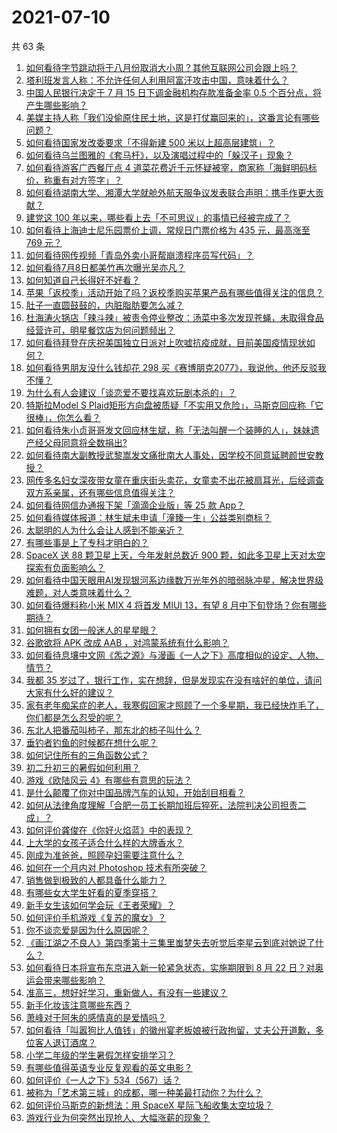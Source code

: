# 2021-07-10

共 63 条

<!-- BEGIN -->
<!-- 最后更新时间 Sat Jul 10 2021 02:02:01 GMT+0800 (China Standard Time) -->

1. [如何看待字节跳动将于八月份取消大小周？其他互联网公司会跟上吗？](https://www.zhihu.com/question/471196364)
2. [塔利班发言人称：不允许任何人利用阿富汗攻击中国，意味着什么？](https://www.zhihu.com/question/471209373)
3. [中国人民银行决定于 7 月 15 日下调金融机构存款准备金率 0.5
   个百分点，将产生哪些影响？](https://www.zhihu.com/question/471178899)
4. [美媒主持人称「我们没偷原住民土地，这是打仗赢回来的」，这番言论有哪些问题？](https://www.zhihu.com/question/471060396)
5. [如何看待国家发改委要求「不得新建 500 米以上超高层建筑」？](https://www.zhihu.com/question/470500743)
6. [如何看待乌兰图雅的《套马杆》，以及演唱过程中的「躲汉子」现象？](https://www.zhihu.com/question/467271332)
7. [如何看待游客广西餐厅点 4
   道菜花费近千元怀疑被宰，商家称「海鲜明码标价，称重有对方签字」？](https://www.zhihu.com/question/470587185)
8. [如何看待湖南大学、湘潭大学就舱外航天服争议发表联合声明：携手作更大贡献？](https://www.zhihu.com/question/471210964)
9. [建党这 100 年以来，哪些看上去「不可思议」的事情已经被完成了？](https://www.zhihu.com/question/468798487)
10. [如何看待上海迪士尼乐园票价上调，常规日门票价格为 435 元，最高涨至 769
    元？](https://www.zhihu.com/question/471106076)
11. [如何看待网传视频「青岛外卖小哥帮崩溃程序员写代码」？](https://www.zhihu.com/question/470908424)
12. [如何看待7月8日都美竹再次曝光吴亦凡？](https://www.zhihu.com/question/470964638)
13. [如何知道自己长得好不好看？](https://www.zhihu.com/question/469915498)
14. [苹果「返校季」活动开始了吗？返校季购买苹果产品有哪些值得关注的信息？](https://www.zhihu.com/question/470828574)
15. [肚子一直圆鼓鼓的，内脏脂肪要怎么减？](https://www.zhihu.com/question/45723322)
16. [杜海涛火锅店「辣斗辣」被责令停业整改：汤菜中多次发现苍蝇，未取得食品经营许可，明星餐饮店为何问题频出？](https://www.zhihu.com/question/470854902)
17. [如何看待拜登在庆祝美国独立日派对上吹嘘抗疫成就，目前美国疫情现状如何？](https://www.zhihu.com/question/470332850)
18. [如何看待男朋友没什么钱却花 298
    买《赛博朋克2077》，我说他，他还反驳我不懂？](https://www.zhihu.com/question/395466027)
19. [为什么有人会建议「谈恋爱不要找喜欢玩剧本杀的」？](https://www.zhihu.com/question/470321362)
20. [特斯拉Model S
    Plaid矩形方向盘被质疑「不实用又危险」，马斯克回应称「它很棒」，你怎么看？](https://www.zhihu.com/question/465729695)
21. [如何看待朱小贞哥哥发文回应林生斌，称「无法叫醒一个装睡的人」，妹妹遗产经父母同意将全数捐出?](https://www.zhihu.com/question/470995271)
22. [如何看待南大副教授武黎嵩发文痛批南大人事处，因学校不同意延聘颜世安教授？](https://www.zhihu.com/question/470991655)
23. [网传多名妇女深夜带女童在重庆街头卖花，女童卖不出花被扇耳光，后经调查双方系亲属，还有哪些信息值得关注？](https://www.zhihu.com/question/471103183)
24. [如何看待网信办通报下架「滴滴企业版」等 25 款 App？](https://www.zhihu.com/question/471232696)
25. [如何看待媒体报道：林生斌未申请「潼臻一生」公益类别商标？](https://www.zhihu.com/question/471150295)
26. [太聪明的人为什么会让人感到不能亲近？](https://www.zhihu.com/question/449801792)
27. [有哪些事是上了专科才明白的？](https://www.zhihu.com/question/322703564)
28. [SpaceX 送 88 颗卫星上天，今年发射总数近 900
    颗，如此多卫星上天对太空探索有负面影响么？](https://www.zhihu.com/question/470453437)
29. [如何看待中国天眼用AI发现银河系边缘数万光年外的暗弱脉冲星，解决世界级难题，对人类意味着什么？](https://www.zhihu.com/question/470923118)
30. [如何看待爆料称小米 MIX 4 将首发 MIUI 13，有望 8
    月中下旬登场？你有哪些期待？](https://www.zhihu.com/question/470371928)
31. [如何拥有女团一般迷人的星星眼？](https://www.zhihu.com/question/431143857)
32. [谷歌欲将 APK 改成 AAB ，对鸿蒙系统有什么影响？](https://www.zhihu.com/question/469684650)
33. [如何看待息壤中文网《炁之源》与漫画《一人之下》高度相似的设定、人物、情节？](https://www.zhihu.com/question/470549627)
34. [我都 35
    岁过了，银行工作，实在想辞，但是发现实在没有啥好的单位，请问大家有什么好的建议？](https://www.zhihu.com/question/463128218)
35. [家有老年痴呆症的老人，我寒假回家才照顾了一个多星期，我已经快炸毛了，你们都是怎么忍受的呢？](https://www.zhihu.com/question/39952242)
36. [东北人把番茄叫柿子，那东北的柿子叫什么？](https://www.zhihu.com/question/459057274)
37. [垂钓者钓鱼的时候都在想什么呢？](https://www.zhihu.com/question/465012075)
38. [如何记住所有的三角函数公式？](https://www.zhihu.com/question/63652417)
39. [初二升初三的暑假如何利用？](https://www.zhihu.com/question/405276565)
40. [游戏《欧陆风云 4》有哪些有意思的玩法？](https://www.zhihu.com/question/322756892)
41. [是什么颠覆了你对中国品牌汽车的认知，开始刮目相看？](https://www.zhihu.com/question/450821353)
42. [如何从法律角度理解「合肥一员工长期加班后猝死，法院判决公司担责二成」？](https://www.zhihu.com/question/470842903)
43. [如何评价龚俊在《你好火焰蓝》中的表现？](https://www.zhihu.com/question/469735496)
44. [上大学的女孩子适合什么样的大牌香水？](https://www.zhihu.com/question/467421722)
45. [刚成为准爸爸，照顾孕妇需要注意什么？](https://www.zhihu.com/question/366967759)
46. [如何在一个月内对 Photoshop 技术有所突破？](https://www.zhihu.com/question/39164259)
47. [销售做到极致的人都具备什么能力？](https://www.zhihu.com/question/458364420)
48. [有哪些女大学生好看的夏季穿搭？](https://www.zhihu.com/question/316762010)
49. [新手女生该如何学会玩《王者荣耀》？](https://www.zhihu.com/question/314613607)
50. [如何评价手机游戏《复苏的魔女》？](https://www.zhihu.com/question/470739380)
51. [你不谈恋爱是因为什么原因呢？](https://www.zhihu.com/question/470227826)
52. [《画江湖之不良人》第四季第十三集里蚩梦失去听觉后李星云到底对她说了什么？](https://www.zhihu.com/question/470890032)
53. [如何看待日本将宣布东京进入新一轮紧急状态，实施期限到 8 月 22
    日？对奥运会带来哪些影响？](https://www.zhihu.com/question/470817265)
54. [准高三，想好好学习，重新做人，有没有一些建议？](https://www.zhihu.com/question/470762012)
55. [新手化妆该注意哪些东西？](https://www.zhihu.com/question/467014822)
56. [萧峰对于阿朱的感情真的是爱情吗？](https://www.zhihu.com/question/27494668)
57. [如何看待「叫嚣狗比人值钱」的徽州宴老板娘被行政拘留，丈夫公开道歉，多位客人退订酒席？](https://www.zhihu.com/question/470671135)
58. [小学二年级的学生暑假怎样安排学习？](https://www.zhihu.com/question/407778994)
59. [有哪些值得英语专业反复观看的英文电影？](https://www.zhihu.com/question/327827779)
60. [如何评价《一人之下》534（567）话？](https://www.zhihu.com/question/470973567)
61. [被称为「艺术第三城」的成都，哪一种美最打动你？为什么？](https://www.zhihu.com/question/469305591)
62. [如何评价马斯克的新想法：用 SpaceX 星际飞船收集太空垃圾？](https://www.zhihu.com/question/470417380)
63. [游戏行业为何突然出现抢人、大幅涨薪的现象？](https://www.zhihu.com/question/468141499)

<!-- END -->
